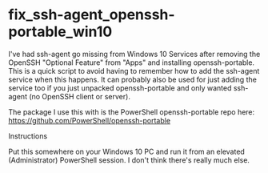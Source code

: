 # fix_ssh-agent_openssh-portable_win10

I've had ssh-agent go missing from Windows 10 Services after removing the OpenSSH "Optional Feature" from "Apps" and installing openssh-portable. This is a quick script to avoid having to remember how to add the ssh-agent service when this happens. It can probably also be used for just adding the service too if you just unpacked openssh-portable and only wanted ssh-agent (no OpenSSH client or server).

The package I use this with is the PowerShell openssh-portable repo here: https://github.com/PowerShell/openssh-portable

Instructions

Put this somewhere on your Windows 10 PC and run it from an elevated (Administrator) PowerShell session. I don't think there's really much else.
